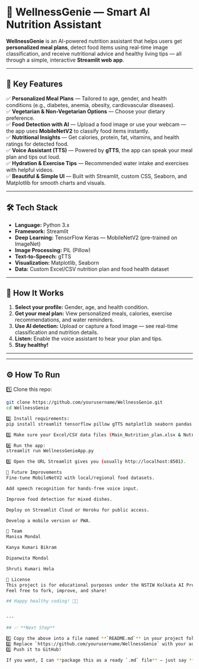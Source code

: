 # 🥗 WellnessGenie — Smart AI Nutrition Assistant

**WellnessGenie** is an AI-powered nutrition assistant that helps users get **personalized meal plans**, detect food items using real-time image classification, and receive nutritional advice and healthy living tips — all through a simple, interactive **Streamlit web app**.

---

## 🚀 **Key Features**

✅ **Personalized Meal Plans** — Tailored to age, gender, and health conditions (e.g., diabetes, anemia, obesity, cardiovascular diseases).  
✅ **Vegetarian & Non-Vegetarian Options** — Choose your dietary preference.  
✅ **Food Detection with AI** — Upload a food image or use your webcam — the app uses **MobileNetV2** to classify food items instantly.  
✅ **Nutritional Insights** — Get calories, protein, fat, vitamins, and health ratings for detected food.  
✅ **Voice Assistant (TTS)** — Powered by **gTTS**, the app can speak your meal plan and tips out loud.  
✅ **Hydration & Exercise Tips** — Recommended water intake and exercises with helpful videos.  
✅ **Beautiful & Simple UI** — Built with Streamlit, custom CSS, Seaborn, and Matplotlib for smooth charts and visuals.

---

## 🛠️ **Tech Stack**

- **Language:** Python 3.x  
- **Framework:** Streamlit  
- **Deep Learning:** TensorFlow Keras — MobileNetV2 (pre-trained on ImageNet)  
- **Image Processing:** PIL (Pillow)  
- **Text-to-Speech:** gTTS  
- **Visualization:** Matplotlib, Seaborn  
- **Data:** Custom Excel/CSV nutrition plan and food health dataset

---

## 📸 **How It Works**

1. **Select your profile:** Gender, age, and health condition.  
2. **Get your meal plan:** View personalized meals, calories, exercise recommendations, and water reminders.  
3. **Use AI detection:** Upload or capture a food image — see real-time classification and nutrition details.  
4. **Listen:** Enable the voice assistant to hear your plan and tips.  
5. **Stay healthy!**

---


---

## ⚙️ **How To Run**

1️⃣ Clone this repo:
```bash
git clone https://github.com/yourusername/WellnessGenie.git
cd WellnessGenie

2️⃣ Install requirements:
pip install streamlit tensorflow pillow gTTS matplotlib seaborn pandas numpy speechrecognition

3️⃣ Make sure your Excel/CSV data files (Main_Nutrition_plan.xlsx & Nutrion_check.csv) are in the same folder as the app.

4️⃣ Run the app:
streamlit run WellnessGenieApp.py

5️⃣ Open the URL Streamlit gives you (usually http://localhost:8501).

🔬 Future Improvements
Fine-tune MobileNetV2 with local/regional food datasets.

Add speech recognition for hands-free voice input.

Improve food detection for mixed dishes.

Deploy on Streamlit Cloud or Heroku for public access.

Develop a mobile version or PWA.

🤝 Team
Manisa Mondal

Kanya Kumari Bikram

Dipanwita Mondal

Shruti Kumari Hela

📄 License
This project is for educational purposes under the NSTIW Kolkata AI Programming Certificate (2024–2025).
Feel free to fork, improve, and share!

## Happy healthy coding! 🥑💧


---

## ✅ **Next Step**

1️⃣ Copy the above into a file named **`README.md`** in your project folder.  
2️⃣ Replace `https://github.com/yourusername/WellnessGenie` with your actual GitHub repo link.  
3️⃣ Push it to GitHub!

If you want, I can **package this as a ready `.md` file** — just say **“Yes, export the README”** and I’ll generate it for you! 🚀✨


